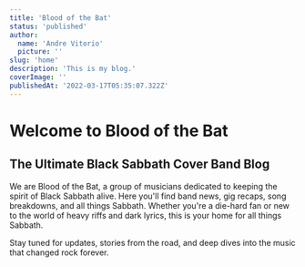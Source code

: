 ```yaml
---
title: 'Blood of the Bat'
status: 'published'
author:
  name: 'Andre Vitorio'
  picture: ''
slug: 'home'
description: 'This is my blog.'
coverImage: ''
publishedAt: '2022-03-17T05:35:07.322Z'
---
```



# Welcome to Blood of the Bat

## The Ultimate Black Sabbath Cover Band Blog

We are Blood of the Bat, a group of musicians dedicated to keeping the spirit of Black Sabbath alive. Here you'll find band news, gig recaps, song breakdowns, and all things Sabbath. Whether you're a die-hard fan or new to the world of heavy riffs and dark lyrics, this is your home for all things Sabbath.

Stay tuned for updates, stories from the road, and deep dives into the music that changed rock forever.
